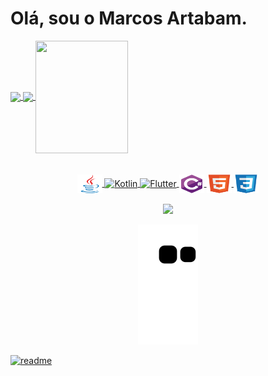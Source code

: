 <h1> Olá, sou o Marcos Artabam. </h1>

<div>
  <a href="https://github.com/MarcosArtabam">
  <img height="180em"   align="center" src="https://github-readme-stats.vercel.app/api?username=MarcosArtabam&show_icons=true&theme=react&include_all_commits=true&count_private=true"/>
  <img height="180em"  align="center" src="https://github-readme-stats.vercel.app/api/top-langs/?username=MarcosArtabam&layout=compact&langs_count=7&theme=react" />

  <img align="center" width="148" height="180" src="https://media1.tenor.com/images/68e8337fb4eb7e40645d832c64762a8b/tenor.gif?itemid=19443613">
</div>
 <br>
<div  align="center"> 
  <div style="display: inline_block"><br>
  <img align="center" alt="java" height="30" width="40" src="https://raw.githubusercontent.com/devicons/devicon/master/icons/java/java-original.svg">
  <img align="center" alt="Kotlin" height="30" width="40" src="https://download.logo.wine/logo/Kotlin_(programming_language)/Kotlin_(programming_language)-Logo.wine.png">
  <img align="center" alt="Flutter" height="40" width="30" src="https://seeklogo.com/images/F/flutter-logo-5086DD11C5-seeklogo.com.png">
  <img align="center" alt="Csharp" height="30" width="40" src="https://raw.githubusercontent.com/devicons/devicon/master/icons/csharp/csharp-original.svg">
  <img align="center" alt="HTML" height="30" width="40" src="https://raw.githubusercontent.com/devicons/devicon/master/icons/html5/html5-original.svg">
  <img align="center" alt="CSS" height="30" width="40" src="https://raw.githubusercontent.com/devicons/devicon/master/icons/css3/css3-original.svg">
    
 

</div>
  <br><a href="https://www.linkedin.com/in/marcos-artabam-303a75199/" target="_blank"><img width="200" src="https://img.shields.io/badge/-LinkedIn-%230077B5?style=for-the-badge&logo=linkedin&logoColor=white" target="_blank"></a><br>
 
  ![Snake animation](https://github.com/MarcosArtabam/MarcosArtabam/blob/output/github-contribution-grid-snake.svg)
 
</div>
 
[![readme](https://github-readme-stats.vercel.app/api/pin/?username=MarcosArtabam&repo=MarcosArtabam&theme=react)](https://github.com/MarcosArtabam/MarcosArtabam)
